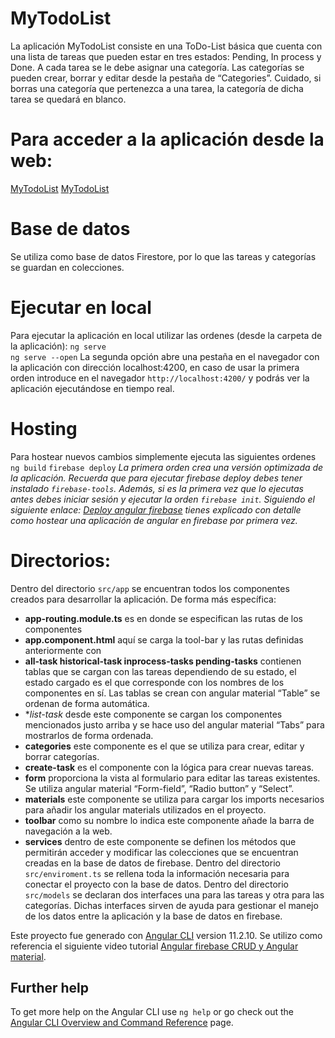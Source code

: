 # MyTodoList

  La aplicación MyTodoList consiste en una ToDo-List básica que cuenta con una lista de tareas que pueden estar en tres estados: Pending, In process y Done. A cada tarea se le debe asignar una categoría.
  Las categorías se pueden crear, borrar y editar desde la pestaña de “Categories”. Cuidado, si borras una categoría que pertenezca a una tarea, la categoría de dicha tarea se quedará en blanco.

# Para acceder a la aplicación desde la web:

[MyTodoList](https://task-list-87400.web.app/)
[MyTodoList](https://task-list-87400.firebaseapp.com/)

# Base de datos

  Se utiliza como base de datos Firestore, por lo que las tareas y categorías se guardan en colecciones.

# Ejecutar en local

  Para ejecutar la aplicación en local utilizar las ordenes (desde la carpeta de la aplicación):
      `ng serve`  
      `ng serve --open`
  La segunda opción abre una pestaña en el navegador con la aplicación con dirección localhost:4200, en caso de usar la primera orden introduce en el navegador `http://localhost:4200/` y podrás ver la aplicación ejecutándose en tiempo real.

# Hosting

  Para hostear nuevos cambios simplemente ejecuta las siguientes ordenes
      `ng build`
      `firebase deploy`
  *La primera orden crea una versión optimizada de la aplicación.*
  *Recuerda que para ejecutar firebase deploy debes tener instalado `firebase-tools`. Además, si es la primera vez que lo ejecutas antes debes iniciar sesión y ejecutar la orden `firebase init`. Siguiendo el siguiente enlace: [Deploy angular firebase](https://codigofacilito.com/articulos/deploy-angular-firebase) tienes explicado con detalle como hostear una aplicación de angular en firebase por primera vez.*

# Directorios:
Dentro del directorio `src/app` se encuentran todos los componentes creados para desarrollar la aplicación. De forma más específica:
  - **app-routing.module.ts** es en donde se especifican las rutas de los componentes
  - **app.component.html** aquí se carga la tool-bar y las rutas definidas anteriormente con <router-oulet></router-oulet>
  - **all-task historical-task inprocess-tasks pending-tasks** contienen tablas que se cargan con las tareas dependiendo de su estado, el estado cargado es el que corresponde con los nombres de los componentes en sí. Las tablas se crean con angular material “Table” se ordenan de forma automática.
  - **list-task* desde este componente se cargan los componentes mencionados justo arriba y se hace uso del angular material “Tabs” para mostrarlos de forma ordenada.
  - **categories** este componente es el que se utiliza para crear, editar y borrar categorías.
  - **create-task**  es el componente con la lógica para crear nuevas tareas.
  - **form** proporciona la vista al formulario para editar las tareas existentes. Se utiliza angular material “Form-field”, “Radio button” y “Select”.
  - **materials** este componente se utiliza para cargar los imports necesarios para añadir los angular materials utilizados en el proyecto.
  - **toolbar** como su nombre lo indica este componente añade la barra de navegación a la web.
  - **services** dentro de este componente se definen los métodos que permitirán acceder y modificar las colecciones que se encuentran creadas en la base de datos de firebase.
Dentro del directorio `src/enviroment.ts` se rellena toda la información necesaria para conectar el proyecto con la base de datos.
Dentro del directorio `src/models` se declaran dos interfaces una para las tareas y otra para las categorías. Dichas interfaces sirven de ayuda para gestionar el manejo de los datos entre la aplicación y la base de datos en firebase.


Este proyecto fue generado con [Angular CLI](https://github.com/angular/angular-cli) version 11.2.10.
Se utilizo como referencia el siguiente video tutorial [Angular firebase CRUD y Angular material](https://www.youtube.com/watch?v=JEnLqlsEAbw&ab_channel=DominiCode).

## Further help

To get more help on the Angular CLI use `ng help` or go check out the [Angular CLI Overview and Command Reference](https://angular.io/cli) page.
